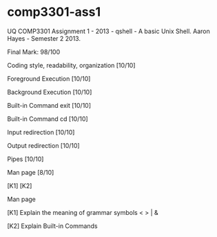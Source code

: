 comp3301-ass1
=============

UQ COMP3301 Assignment 1 - 2013 - qshell - A basic Unix Shell.
Aaron Hayes - Semester 2 2013.


Final Mark: 98/100

Coding style, readability, organization [10/10]

Foreground Execution [10/10]

Background Execution [10/10]

Built-in Command exit [10/10]

Built-in Command cd [10/10]

Input redirection [10/10]

Output redirection [10/10]

Pipes [10/10]

Man page [8/10]

[K1] [K2]

Man page 

[K1] Explain the meaning of grammar symbols < > | &

[K2] Explain Built-in Commands 

